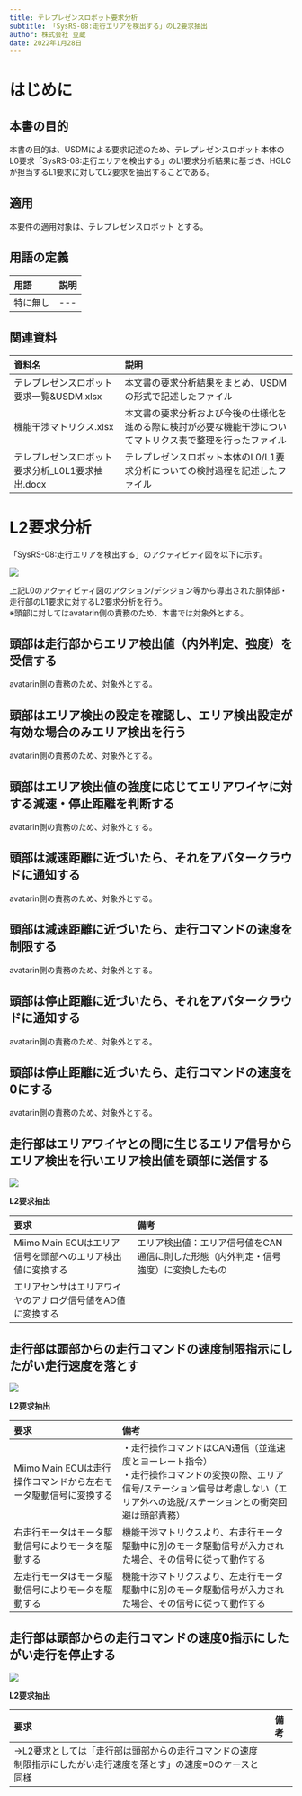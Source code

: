 ```yaml
---
title: テレプレゼンスロボット要求分析
subtitle: 「SysRS-08:走行エリアを検出する」のL2要求抽出
author: 株式会社 豆蔵
date: 2022年1月28日
---
```


<!-- 表紙ページのための改ページ -->
<div style="page-break-before:always"></div>


# はじめに

## 本書の目的

本書の目的は、USDMによる要求記述のため、テレプレゼンスロボット本体のL0要求「SysRS-08:走行エリアを検出する」のL1要求分析結果に基づき、HGLCが担当するL1要求に対してL2要求を抽出することである。

## 適用

本要件の適用対象は、テレプレゼンスロボット とする。

## 用語の定義

|用語|説明|
|:---|:---|
|特に無し|---|

## 関連資料

|資料名|説明|
|:---|:---|
|テレプレゼンスロボット要求一覧&USDM.xlsx|本文書の要求分析結果をまとめ、USDMの形式で記述したファイル|
|機能干渉マトリクス.xlsx|本文書の要求分析および今後の仕様化を進める際に検討が必要な機能干渉についてマトリクス表で整理を行ったファイル|
|テレプレゼンスロボット要求分析_L0L1要求抽出.docx|テレプレゼンスロボット本体のL0/L1要求分析についての検討過程を記述したファイル|


<div style="page-break-before:always"></div>

# L2要求分析

「SysRS-08:走行エリアを検出する」のアクティビティ図を以下に示す。

![](.images/activity/area_detection.png)

上記L0のアクティビティ図のアクション/デシジョン等から導出された胴体部・走行部のL1要求に対するL2要求分析を行う。  
※頭部に対してはavatarin側の責務のため、本書では対象外とする。

<div style="page-break-before:always"></div>

## 頭部は走行部からエリア検出値（内外判定、強度）を受信する

avatarin側の責務のため、対象外とする。

<div style="page-break-before:always"></div>

## 頭部はエリア検出の設定を確認し、エリア検出設定が有効な場合のみエリア検出を行う

avatarin側の責務のため、対象外とする。

<div style="page-break-before:always"></div>

## 頭部はエリア検出値の強度に応じてエリアワイヤに対する減速・停止距離を判断する

avatarin側の責務のため、対象外とする。

<div style="page-break-before:always"></div>

## 頭部は減速距離に近づいたら、それをアバタークラウドに通知する

avatarin側の責務のため、対象外とする。

<div style="page-break-before:always"></div>

## 頭部は減速距離に近づいたら、走行コマンドの速度を制限する

avatarin側の責務のため、対象外とする。

<div style="page-break-before:always"></div>

## 頭部は停止距離に近づいたら、それをアバタークラウドに通知する

avatarin側の責務のため、対象外とする。

<div style="page-break-before:always"></div>

## 頭部は停止距離に近づいたら、走行コマンドの速度を0にする

avatarin側の責務のため、対象外とする。

<div style="page-break-before:always"></div>

## 走行部はエリアワイヤとの間に生じるエリア信号からエリア検出を行いエリア検出値を頭部に送信する

![](.images/activity/area_detection/act01.png)

**L2要求抽出**

|要求|備考|
|:---|:---|
|Miimo Main ECUはエリア信号を頭部へのエリア検出値に変換する|エリア検出値：エリア信号値をCAN通信に則した形態（内外判定・信号強度）に変換したもの|
|エリアセンサはエリアワイヤのアナログ信号値をAD値に変換する||

<div style="page-break-before:always"></div>

## 走行部は頭部からの走行コマンドの速度制限指示にしたがい走行速度を落とす

![](.images/activity/area_detection/act02.png)

**L2要求抽出**

|要求|備考|
|:---|:---|
|Miimo Main ECUは走行操作コマンドから左右モータ駆動信号に変換する|・走行操作コマンドはCAN通信（並進速度とヨーレート指令）<br/>・走行操作コマンドの変換の際、エリア信号/ステーション信号は考慮しない（エリア外への逸脱/ステーションとの衝突回避は頭部責務）|
|右走行モータはモータ駆動信号によりモータを駆動する|機能干渉マトリクスより、右走行モータ駆動中に別のモータ駆動信号が入力された場合、その信号に従って動作する|
|左走行モータはモータ駆動信号によりモータを駆動する|機能干渉マトリクスより、左走行モータ駆動中に別のモータ駆動信号が入力された場合、その信号に従って動作する|

<div style="page-break-before:always"></div>

## 走行部は頭部からの走行コマンドの速度0指示にしたがい走行を停止する

![](.images/activity/area_detection/act03.png)

**L2要求抽出**

|要求|備考|
|:---|:---|
|→L2要求としては「走行部は頭部からの走行コマンドの速度制限指示にしたがい走行速度を落とす」の速度=0のケースと同様||
